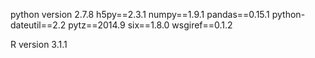python version 2.7.8
h5py==2.3.1
numpy==1.9.1
pandas==0.15.1
python-dateutil==2.2
pytz==2014.9
six==1.8.0
wsgiref==0.1.2

R version 3.1.1

